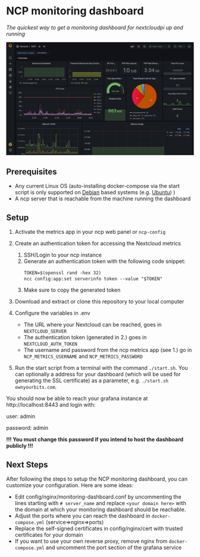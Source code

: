 # NCP monitoring dashboard

*The quickest way to get a monitoring dashboard for nextcloudpi up and running*

![img.png](preview.png)

## Prerequisites

* Any current Linux OS (auto-installing docker-compose via the start script is only supported on [Debian](https://debian.org) based systems (e.g. [Ubuntu](https://ubuntu.com)) )
* A ncp server that is reachable from the machine running the dashboard

## Setup

1. Activate the metrics app in your ncp web panel or `ncp-config`
2. Create an authentication token for accessing the Nextcloud metrics
   1. SSH/Login to your ncp instance
   2. Generate an authentication token with the following code snippet:
      ```shell
      TOKEN=$(openssl rand -hex 32)
      ncc config:app:set serverinfo token --value "$TOKEN"
      ```
   3. Make sure to copy the generated token
3. Download and extract or clone this repository to your local computer
4. Configure the variables in .env
    * The URL where your Nextcloud can be reached, goes in `NEXTCLOUD_SERVER`
    * The authentication token (generated in 2.) goes in `NEXTCLOUD_AUTH_TOKEN`
    * The username and password from the ncp metrics app (see 1.) go in `NCP_METRICS_USERNAME` and `NCP_METRICS_PASSWORD`

5. Run the start script from a terminal with the command `./start.sh`. You can optionally a address for your dashboard
   (which will be used for generating the SSL certificate) as a parameter, e.g. `./start.sh ownyourbits.com`.

You should now be able to reach your grafana instance at http://localhost:8443 and login with:

user: admin

password: admin

**!!! You must change this password if you intend to host the dashboard publicly !!!**


## Next Steps

After following the steps to setup the NCP monitoring dashboard, you can customize your configuration.
Here are some ideas:

- Edit config/nginx/monitoring-dashboard.conf by uncommenting the lines starting with `# server_name` and replace `<your domain here>`
  with the domain at which your monitoring dashboard should be reachable.
- Adjust the ports where you can reach the dashboard in `docker-compose.yml` (service=>nginx=>ports)
- Replace the self-signed certificates in config/nginx/cert with trusted certificates for your domain
- If you want to use your own reverse proxy, remove nginx from `docker-compose.yml` and uncomment the port section of the grafana service

